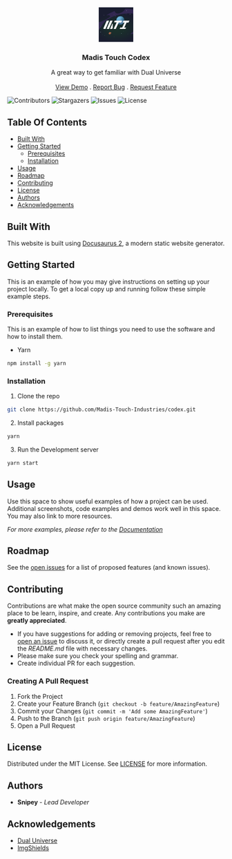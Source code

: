 <br/>
<p align="center">
  <a href="https://github.com/Madis-Touch-Industries/codex">
    <img src="images/logo.png" alt="Logo" width="80" height="80">
  </a>

  <h3 align="center">Madis Touch Codex</h3>

  <p align="center">
    A great way to get familiar with Dual Universe
    <br/>
    <br/>
    <a href="https://github.com/Madis-Touch-Industries/codex">View Demo</a>
    .
    <a href="https://github.com/Madis-Touch-Industries/codex/issues">Report Bug</a>
    .
    <a href="https://github.com/Madis-Touch-Industries/codex/issues">Request Feature</a>
  </p>
</p>

![Contributors](https://img.shields.io/github/contributors/Madis-Touch-Industries/codex?color=dark-green) ![Stargazers](https://img.shields.io/github/stars/Madis-Touch-Industries/codex?style=social) ![Issues](https://img.shields.io/github/issues/Madis-Touch-Industries/codex) ![License](https://img.shields.io/github/license/Madis-Touch-Industries/codex)

## Table Of Contents

- [Built With](#built-with)
- [Getting Started](#getting-started)
  - [Prerequisites](#prerequisites)
  - [Installation](#installation)
- [Usage](#usage)
- [Roadmap](#roadmap)
- [Contributing](#contributing)
- [License](#license)
- [Authors](#authors)
- [Acknowledgements](#acknowledgements)

## Built With

This website is built using [Docusaurus 2](https://docusaurus.io/), a modern static website generator.

## Getting Started

This is an example of how you may give instructions on setting up your project locally.
To get a local copy up and running follow these simple example steps.

### Prerequisites

This is an example of how to list things you need to use the software and how to install them.

- Yarn

```sh
npm install -g yarn
```

### Installation

1. Clone the repo

```sh
git clone https://github.com/Madis-Touch-Industries/codex.git
```

2. Install packages

```sh
yarn
```

3. Run the Development server

```sh
yarn start
```

## Usage

Use this space to show useful examples of how a project can be used. Additional screenshots, code examples and demos work well in this space. You may also link to more resources.

_For more examples, please refer to the [Documentation](https://docusaurus.io/docs/creating-pages)_

## Roadmap

See the [open issues](https://github.com/Madis-Touch-Industries/codex/issues) for a list of proposed features (and known issues).

## Contributing

Contributions are what make the open source community such an amazing place to be learn, inspire, and create. Any contributions you make are **greatly appreciated**.

- If you have suggestions for adding or removing projects, feel free to [open an issue](https://github.com/Madis-Touch-Industries/codex/issues/new) to discuss it, or directly create a pull request after you edit the _README.md_ file with necessary changes.
- Please make sure you check your spelling and grammar.
- Create individual PR for each suggestion.

### Creating A Pull Request

1. Fork the Project
2. Create your Feature Branch (`git checkout -b feature/AmazingFeature`)
3. Commit your Changes (`git commit -m 'Add some AmazingFeature'`)
4. Push to the Branch (`git push origin feature/AmazingFeature`)
5. Open a Pull Request

## License

Distributed under the MIT License. See [LICENSE](https://github.com/Madis-Touch-Industries/codex/blob/main/LICENSE.md) for more information.

## Authors

- **Snipey** - _Lead Developer_

## Acknowledgements

- [Dual Universe](https://dualuniverse.game)
- [ImgShields](https://shields.io/)
